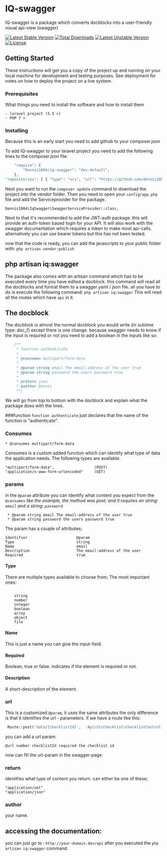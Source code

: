 


# IQ-swagger

IQ-swagger is a package which converts docblocks into a user-friendly visual api-view (swagger)

[![Latest Stable Version](https://poser.pugx.org/dennis1804/iq-swagger/v/stable)](https://packagist.org/packages/dennis1804/iq-swagger) [![Total Downloads](https://poser.pugx.org/dennis1804/iq-swagger/downloads)](https://packagist.org/packages/dennis1804/iq-swagger) [![Latest Unstable Version](https://poser.pugx.org/dennis1804/iq-swagger/v/unstable)](https://packagist.org/packages/dennis1804/iq-swagger) [![License](https://poser.pugx.org/dennis1804/iq-swagger/license)](https://packagist.org/packages/dennis1804/iq-swagger)

## Getting Started

These instructions will get you a copy of the project up and running on your local machine for development and testing purposes. See deployment for notes on how to deploy the project on a live system.

### Prerequisites

What things you need to install the software and how to install them

```
- laravel project (5.5 >)
- PHP 7 >
```

### Installing

Because this is an early start you need to add github to your composer.json

To add IQ-swagger to your laravel project you need to add the following lines to the composer.json file:
```php
    "require": {
        "Dennis1804/iq-swagger": "dev-default",
    },
"repositories": [ { "type": "vcs", "url": "https://github.com/dennis1804/iq-swagger" } ]

```
Next you want to run the `composer update` command to download the project into the vendor folder.
Then you need to open your `config/app.php` file and add the Serviceprovider for the package.
```
Dennis1804\IqSwagger\SwaggerServiceProvider::class,
```
Next to that it's recommended to add the JWT-auth package. this will provide an auth-token based login for your API.
It will also work with the swagger documentation which requires a token to make most api-calls.
alternatively you can use bearer tokens but this has not been tested.

now that the code is ready, you can add the javascripts to your public folder with: `php artisan vendor:publish`

## php artisan iq:swagger

The package also comes with an artisan command which has to be executed every time you have edited a docblock.
this command will read all the docblocks and format them to a swagger.yaml / json file.
all you have to do is execute the following command:
`php artisan iq:swagger`
This will read all the routes which have `api` in it.


## The docblock

The docblock is almost the normal docblock you would write (in sublime type: doc_f) except there is one change.
because swagger needs to know if the input is required or not you need to add a boolean in the inputs like so:
```php
    /**
     * function authenticate
     *
     * @consumes multipart/form-data
     *
     * @param string email The email-address of the user true
     * @param string password the users password true
     * 
     * @return json
     * @author Dennis
     **/
```
We will go from top to bottom with the docblock and explain what the package does with the lines.

###function
`function authenticate` just declares that the name of the function is "authenticate".

### Consumes
```
* @consumes multipart/form-data
```
Consumes is a custom added function which can identify what type of data the application needs.
The following types are available.
```
"multipart/form-data",                  (POST)
"application/x-www-form-urlencoded"     (GET)
```

### params
in the `@param` attribute you can identify what content you expect from the `@consumes`
*like the example, the method was post; and it requires an string: `email` and a string: `password`.*
```
 * @param string email The email-address of the user true
 * @param string password the users password true
```
The param has a couple of attributes;
```
Identifier                      @param
Type                            string
Name                            email
Description                     The email-address of the user
Required                        true

```
#### Type
There are multiple types available to choose from;
The most important ones:
```

    string
    number
    integer
    boolean
    array
    object
    file

```
#### Name
This is just a name you can give the input-field.
#### Required
Boolean, true or false. indicates if the element is required or not.
#### Description
A short-description of the element.


### url
This is a customized `@param`, it uses the same attributes the only difference is that it identifies the url - parameters.
if we have a route like this:
```php   
 Route::post('data/{checklistId}',  'Api\V1\Checklist\ChecklistController@pushData')    ->name('api.v1.checklist.pushData');
```
you can add a url param:
```
@url number checklistId required the checklist id 
```
now can fill the url-param in the swagger-page.


### return
identifies what type of content you return.
can either be one of these;
```
"application/xml"
"application/json"

```
### author
your name.


## accessing the documentation:
you can just go to : `http://your-domain.dev/api` after you executed the `php artisan iq:swagger` command.

